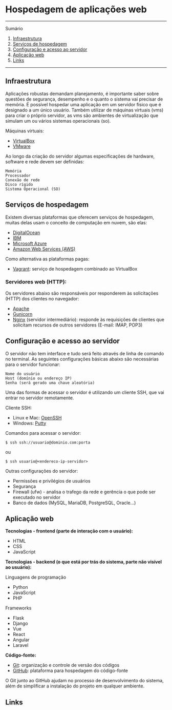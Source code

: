 # Hospedagem de aplicações web

*******
Sumário
 1. [Infraestrutura](#infraestrutura)
 2. [Serviços de hospedagem](#servicos)
 3. [Configuração e acesso ao servidor](#servidor)
 4. [Aplicação web](#aplicacao)
 5. [Links](#links)

*******

<div id='infraestrutura'/>

## Infraestrutura

Aplicações robustas demandam planejamento, é importante saber sobre questões de segurança, desempenho e o quanto o sistema vai precisar de memória. É possível hospedar uma aplicação em um servidor físico que é designado a um único usuário. Também utilizar de máquinas virtuais (vms) para criar o próprio servidor, as vms são ambientes de virtualização que simulam um ou vários sistemas operacionais (so). 

Máquinas virtuais:

- [VirtualBox](https://www.virtualbox.org/)
- [VMware](https://www.vmware.com/br.html)

Ao longo da criação do servidor algumas especificações de hardware, software e rede devem ser definidas:

    Memória
    Processador
    Conexão de rede
    Disco rígido
    Sistema Operacional (SO)

<div id='servicos'/>

## Serviços de hospedagem

Existem diversas plataformas que oferecem serviços de hospedagem, muitas delas usam o conceito de computação em nuvem, são elas:

- [DigitalOcean](https://www.digitalocean.com/)
- [IBM](https://www.ibm.com/br-pt)
- [Microsoft Azure](https://azure.microsoft.com/pt-br/) 
- [Amazon Web Services (AWS)](https://aws.amazon.com/pt/)

Como alternativa as plataformas pagas:

- [Vagrant](https://www.vagrantup.com/): serviço de hospedagem combinado ao VirtualBox

### Servidores web (HTTP):

Os servidores abaixo são responsáveis por responderem às solicitações (HTTP) dos clientes no navegador:

 - [Apache](https://www.apache.org/)
 - [Gunicorn](https://gunicorn.org/)
 - [Nginx](https://nginx.org/) (servidor intermediário): responde às requisições de clientes que solicitam recursos de outros servidores (E-mail: IMAP, POP3)

<div id='servidor'/>

## Configuração e acesso ao servidor

O servidor não tem interface e tudo será feito através de linha de comando no terminal. As seguintes configurações básicas abaixo são necessárias para o servidor funcionar:

    Nome do usuário
    Host (domínio ou endereço IP)
    Senha (será gerado uma chave aleatória)

Uma das formas de acessar o servidor é utilizando um cliente SSH, que vai entrar no servidor remotamente. 

Cliente SSH:

- Linux e Mac: [OpenSSH](https://www.openssh.com/)
- Windows: [Putty](https://www.putty.org/)

Comandos para acessar o servidor:

`$ ssh ssh://usuario@dominio.com:porta` 

ou 

`$ ssh usuario@<endereco-ip-servidor>`

Outras configurações do servidor:

- Permissões e privilégios de usuários
- Segurança
- Firewall (ufw) - analisa o trafego da rede e gerência o que pode ser executado no servidor 
- Banco de dados (MySQL, MariaDB, PostgreSQL, Oracle...)
    
<div id='aplicacao'/>

## Aplicação web

**Tecnologias - frontend (parte de interação com o usuário):**

- HTML
- CSS
- JavaScript 

**Tecnologias - backend (o que está por trás do sistema, parte não visível ao usuário):**

Linguagens de programação

- Python
- JavaScript
- PHP

Frameworks

- Flask
- Django
- Vue
- React
- Angular
- Laravel

**Código-fonte:** 

- [Git](https://git-scm.com/): organização e controle de versão dos códigos
- [GitHub](https://github.com/): plataforma para hospedagem do código-fonte

O Git junto ao GitHub ajudam no processo de desenvolvimento do sistema, além de simplificar a instalação do projeto em qualquer ambiente.

<div id='links'/>

## Links

